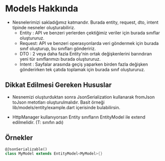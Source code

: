 # Models Hakkında

- Nesnelerimizi sakladığımız katmandır. Burada entity, request, dto, intent tipinde nesneler oluşturabiliriz.
   - Entity : API ve benzeri yerlerden çektiğimiz veriler için burada sınıflar oluştururuz. 
   - Request: API ve benzeri operasyonlarda veri göndermek için burada sınıf oluşturup, bu sınıfları göndeririz.
   - DTO    : 2 veya daha fazla Entity'nin ortak değişkenlerini barındıran yeni tür sınıflarımızı burada oluştururuz.
   - Intent : Sayfalar arasında geçiş yaparken birden fazla değişken gönderirken tek çatıda toplamak için burada sınıf 
              oluştururuz. 



## Dikkat Edilmesi Gereken Hususlar

- Nesnemizi oluşturduktan sonra JsonSerialization kullanarak fromJson toJson metotları oluşturulmalıdır. Basit örneği lib/models/entity/example.dart içerisinde bulabilirsin.

- HttpManager kullanıyorsan Entity sınıfların EntityModel<T> ile extend edilmelidir. (T: sınıfın adı)


## Örnekler

```dart
@JsonSerializable()
class MyModel extends EntityModel<MyModel>{}
```